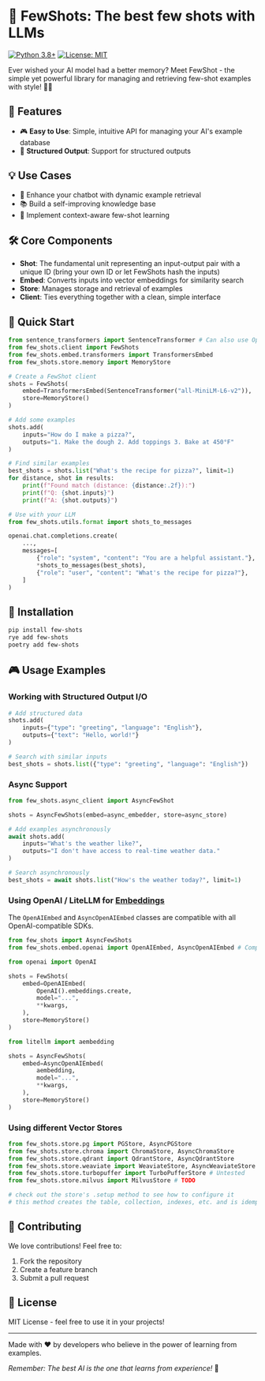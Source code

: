 # 🎯 FewShots: The best few shots with LLMs

[![Python 3.8+](https://img.shields.io/badge/python-3.8+-blue.svg)](https://www.python.org/downloads/)
[![License: MIT](https://img.shields.io/badge/License-MIT-yellow.svg)](https://opensource.org/licenses/MIT)

Ever wished your AI model had a better memory? Meet FewShot - the simple yet powerful library for managing and retrieving few-shot examples with style! 🧠✨

## 🌟 Features

- 🎮 **Easy to Use**: Simple, intuitive API for managing your AI's example database
- 🔄 **Structured Output**: Support for structured outputs

## 💡 Use Cases

- 🤖 Enhance your chatbot with dynamic example retrieval
- 📚 Build a self-improving knowledge base
- 🎯 Implement context-aware few-shot learning

## 🛠️ Core Components

- **Shot**: The fundamental unit representing an input-output pair with a unique ID (bring your own ID or let FewShots hash the inputs)
- **Embed**: Converts inputs into vector embeddings for similarity search
- **Store**: Manages storage and retrieval of examples
- **Client**: Ties everything together with a clean, simple interface

## 🚀 Quick Start

```python
from sentence_transformers import SentenceTransformer # Can also use OpenAI, etc.
from few_shots.client import FewShots
from few_shots.embed.transformers import TransformersEmbed
from few_shots.store.memory import MemoryStore

# Create a FewShot client
shots = FewShots(
    embed=TransformersEmbed(SentenceTransformer("all-MiniLM-L6-v2")),
    store=MemoryStore()
)

# Add some examples
shots.add(
    inputs="How do I make a pizza?",
    outputs="1. Make the dough 2. Add toppings 3. Bake at 450°F"
)

# Find similar examples
best_shots = shots.list("What's the recipe for pizza?", limit=1)
for distance, shot in results:
    print(f"Found match (distance: {distance:.2f}):")
    print(f"Q: {shot.inputs}")
    print(f"A: {shot.outputs}")

# Use with your LLM
from few_shots.utils.format import shots_to_messages

openai.chat.completions.create(
    ...,
    messages=[
        {"role": "system", "content": "You are a helpful assistant."},
        *shots_to_messages(best_shots),
        {"role": "user", "content": "What's the recipe for pizza?"},
    ]
)
```

## 🔧 Installation

```bash
pip install few-shots
rye add few-shots
poetry add few-shots
```

## 🎮 Usage Examples

### Working with Structured Output I/O

```python
# Add structured data
shots.add(
    inputs={"type": "greeting", "language": "English"},
    outputs={"text": "Hello, world!"}
)

# Search with similar inputs
best_shots = shots.list({"type": "greeting", "language": "English"})
```

### Async Support

```python
from few_shots.async_client import AsyncFewShot

shots = AsyncFewShots(embed=async_embedder, store=async_store)

# Add examples asynchronously
await shots.add(
    inputs="What's the weather like?",
    outputs="I don't have access to real-time weather data."
)

# Search asynchronously
best_shots = await shots.list("How's the weather today?", limit=1)
```

### Using OpenAI / LiteLLM for [Embeddings](https://docs.litellm.ai/docs/embedding/supported_embedding)

The `OpenAIEmbed` and `AsyncOpenAIEmbed` classes are compatible with all OpenAI-compatible SDKs.

```python
from few_shots import AsyncFewShots
from few_shots.embed.openai import OpenAIEmbed, AsyncOpenAIEmbed # Compatible with all OpenAI

from openai import OpenAI

shots = FewShots(
    embed=OpenAIEmbed(
        OpenAI().embeddings.create,
        model="...",
        **kwargs,
    ),
    store=MemoryStore()
)

from litellm import aembedding

shots = AsyncFewShots(
    embed=AsyncOpenAIEmbed(
        aembedding,
        model="...",
        **kwargs,
    ),
    store=MemoryStore()
)
```

### Using different Vector Stores

```python
from few_shots.store.pg import PGStore, AsyncPGStore
from few_shots.store.chroma import ChromaStore, AsyncChromaStore
from few_shots.store.qdrant import QdrantStore, AsyncQdrantStore
from few_shots.store.weaviate import WeaviateStore, AsyncWeaviateStore
from few_shots.store.turbopuffer import TurboPufferStore # Untested
from few_shots.store.milvus import MilvusStore # TODO

# check out the store's .setup method to see how to configure it
# this method creates the table, collection, indexes, etc. and is idempotent
```

## 🤝 Contributing

We love contributions! Feel free to:

1. Fork the repository
2. Create a feature branch
3. Submit a pull request

## 📝 License

MIT License - feel free to use it in your projects!

---

Made with ❤️ by developers who believe in the power of learning from examples.

*Remember: The best AI is the one that learns from experience!* 🌟
